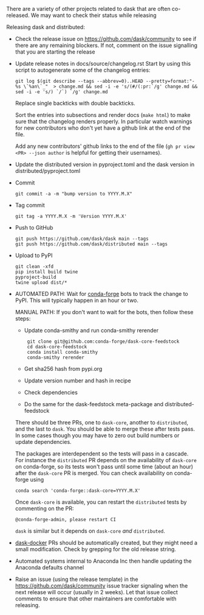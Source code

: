 There are a variety of other projects related to dask that are often
co-released.  We may want to check their status while releasing


Releasing dask and distributed:

*   Check the release issue on https://github.com/dask/community to see if there 
    are any remaining blockers. If not, comment on the issue signalling that you
    are starting the release


*   Update release notes in docs/source/changelog.rst
    Start by using this script to autogenerate some of the changelog entries:
        
        git log $(git describe --tags --abbrev=0)..HEAD --pretty=format:"- %s \`%an\`_"  > change.md && sed -i -e 's/(#/(:pr:`/g' change.md && sed -i -e 's/) `/`) `/g' change.md

    Replace single backticks with double backticks. 

    Sort the entries into subsections and render docs (``make html``) to make 
    sure that the changelog renders properly. In particular watch warnings for
    new contributors who don't yet have a github link at the end of the file.

    Add any new contributors' github links to the end of the file 
    (``gh pr view <PR> --json author`` is helpful for getting their usernames).

*   Update the distributed version in pyproject.toml and the dask version
    in distributed/pyproject.toml

*   Commit

        git commit -a -m "bump version to YYYY.M.X"

*   Tag commit

        git tag -a YYYY.M.X -m 'Version YYYY.M.X'

*   Push to GitHub

        git push https://github.com/dask/dask main --tags
        git push https://github.com/dask/distributed main --tags

*   Upload to PyPI

        git clean -xfd
        pip install build twine
        pyproject-build
        twine upload dist/*

*   AUTOMATED PATH: Wait for [conda-forge](https://conda-forge.github.io) bots to track the
    change to PyPI. This will typically happen in an hour or two.

    MANUAL PATH: If you don't want to wait for the bots, then follow these steps:
    *  Update conda-smithy and run conda-smithy rerender

            git clone git@github.com:conda-forge/dask-core-feedstock
            cd dask-core-feedstock
            conda install conda-smithy
            conda-smithy rerender

    *  Get sha256 hash from pypi.org
    *  Update version number and hash in recipe
    *  Check dependencies
    *  Do the same for the dask-feedstock meta-package and distributed-feedstock

    There should be three PRs, one to `dask-core`, another to `distributed`, and the 
    last to `dask`. You should be able to merge these after tests pass. In some cases 
    though you may have to zero out build numbers or update dependencies.

    The packages are interdependent so the tests will pass in a cascade. For instance
    the  `distributed` PR depends on the availability of `dask-core` on conda-forge, so 
    its tests won't pass until some time (about an hour) after the `dask-core` PR is merged. 
    You can check availability on conda-forge using 
        
        conda search 'conda-forge::dask-core=YYYY.M.X'
    
    Once `dask-core` is available, you can restart the `distributed` tests by commenting 
    on the PR:

        @conda-forge-admin, please restart CI
    
    `dask` is similar but it depends on `dask-core` _and_ `distributed`.

*   [dask-docker](https://github.com/dask/dask-docker) PRs should be automatically created, 
    but they might need a small modification. Check by grepping for the old release string.

*   Automated systems internal to Anaconda Inc then handle updating the
    Anaconda defaults channel

*   Raise an issue (using the release template) in the https://github.com/dask/community 
    issue tracker signaling when the next release will occur (usually in 2 weeks). 
    Let that issue collect comments to ensure that other maintainers are comfortable
    with releasing.
